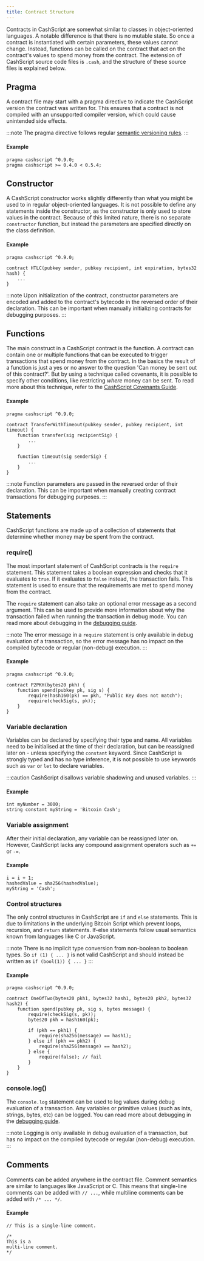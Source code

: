 ```yaml
---
title: Contract Structure
---
```


Contracts in CashScript are somewhat similar to classes in object-oriented languages. A notable difference is that there is no mutable state. So once a contract is instantiated with certain parameters, these values cannot change. Instead, functions can be called on the contract that act on the contract's values to spend money from the contract. The extension of CashScript source code files is `.cash`, and the structure of these source files is explained below.

## Pragma
A contract file may start with a pragma directive to indicate the CashScript version the contract was written for. This ensures that a contract is not compiled with an unsupported compiler version, which could cause unintended side effects.

:::note
The pragma directive follows regular [semantic versioning rules](https://semver.npmjs.com/).
:::

#### Example
```solidity
pragma cashscript ^0.9.0;
pragma cashscript >= 0.4.0 < 0.5.4;
```

## Constructor
A CashScript constructor works slightly differently than what you might be used to in regular object-oriented languages. It is not possible to define any statements inside the constructor, as the constructor is only used to store values in the contract. Because of this limited nature, there is no separate `constructor` function, but instead the parameters are specified directly on the class definition.

#### Example
```solidity
pragma cashscript ^0.9.0;

contract HTLC(pubkey sender, pubkey recipient, int expiration, bytes32 hash) {
    ...
}
```

:::note
Upon initialization of the contract, constructor parameters are encoded and added to the contract's bytecode in the reversed order of their declaration. This can be important when manually initializing contracts for debugging purposes.
:::

## Functions
The main construct in a CashScript contract is the function. A contract can contain one or multiple functions that can be executed to trigger transactions that spend money from the contract. In the basics the result of a function is just a yes or no answer to the question 'Can money be sent out of this contract?'. But by using a technique called covenants, it is possible to specify other conditions, like restricting *where* money can be sent. To read more about this technique, refer to the [CashScript Covenants Guide](/docs/guides/covenants).

#### Example
```solidity
pragma cashscript ^0.9.0;

contract TransferWithTimeout(pubkey sender, pubkey recipient, int timeout) {
    function transfer(sig recipientSig) {
        ...
    }

    function timeout(sig senderSig) {
        ...
    }
}
```

:::note
Function parameters are passed in the reversed order of their declaration. This can be important when manually creating contract transactions for debugging purposes.
:::

## Statements
CashScript functions are made up of a collection of statements that determine whether money may be spent from the contract.

### require()
The most important statement of CashScript contracts is the `require` statement. This statement takes a boolean expression and checks that it evaluates to `true`. If it evaluates to `false` instead, the transaction fails. This statement is used to ensure that the requirements are met to spend money from the contract.

The `require` statement can also take an optional error message as a second argument. This can be used to provide more information about why the transaction failed when running the transaction in debug mode. You can read more about debugging in the [debugging guide](/docs/sdk/debugging).

:::note
The error message in a `require` statement is only available in debug evaluation of a transaction, so the error message has no impact on the compiled bytecode or regular (non-debug) execution.
:::

#### Example
```solidity
pragma cashscript ^0.9.0;

contract P2PKH(bytes20 pkh) {
    function spend(pubkey pk, sig s) {
        require(hash160(pk) == pkh, "Public Key does not match");
        require(checkSig(s, pk));
    }
}
```

### Variable declaration
Variables can be declared by specifying their type and name. All variables need to be initialised at the time of their declaration, but can be reassigned later on - unless specifying the `constant` keyword. Since CashScript is strongly typed and has no type inference, it is not possible to use keywords such as `var` or `let` to declare variables.

:::caution
CashScript disallows variable shadowing and unused variables.
:::

#### Example
```solidity
int myNumber = 3000;
string constant myString = 'Bitcoin Cash';
```

### Variable assignment
After their initial declaration, any variable can be reassigned later on. However, CashScript lacks any compound assignment operators such as `+=` or `-=`.

#### Example
```solidity
i = i + 1;
hashedValue = sha256(hashedValue);
myString = 'Cash';
```

### Control structures
The only control structures in CashScript are `if` and `else` statements. This is due to limitations in the underlying Bitcoin Script which prevent loops, recursion, and `return` statements. If-else statements follow usual semantics known from languages like C or JavaScript.

:::note
There is no implicit type conversion from non-boolean to boolean types. So `if (1) { ... }` is not valid CashScript and should instead be written as `if (bool(1)) { ... }`
:::

#### Example
```solidity
pragma cashscript ^0.9.0;

contract OneOfTwo(bytes20 pkh1, bytes32 hash1, bytes20 pkh2, bytes32 hash2) {
    function spend(pubkey pk, sig s, bytes message) {
        require(checkSig(s, pk));
        bytes20 pkh = hash160(pk);

        if (pkh == pkh1) {
            require(sha256(message) == hash1);
        } else if (pkh == pkh2) {
            require(sha256(message) == hash2);
        } else {
            require(false); // fail
        }
    }
}
```

### console.log()
The `console.log` statement can be used to log values during debug evaluation of a transaction. Any variables or primitive values (such as ints, strings, bytes, etc) can be logged. You can read more about debugging in the [debugging guide](/docs/sdk/debugging).

:::note
Logging is only available in debug evaluation of a transaction, but has no impact on the compiled bytecode or regular (non-debug) execution.
:::

## Comments
Comments can be added anywhere in the contract file. Comment semantics are similar to languages like JavaScript or C. This means that single-line comments can be added with `// ...`, while multiline comments can be added with `/* ... */`.

#### Example
```solidity
// This is a single-line comment.

/*
This is a
multi-line comment.
*/
```

